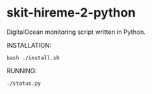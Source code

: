 # skit-hireme-2-python
DigitalOcean monitoring script written in Python.
  
  
INSTALLATION:  

`bash ./install.sh`  
  
  
RUNNING:  
  
`./status.py`  
  
  
  
  



